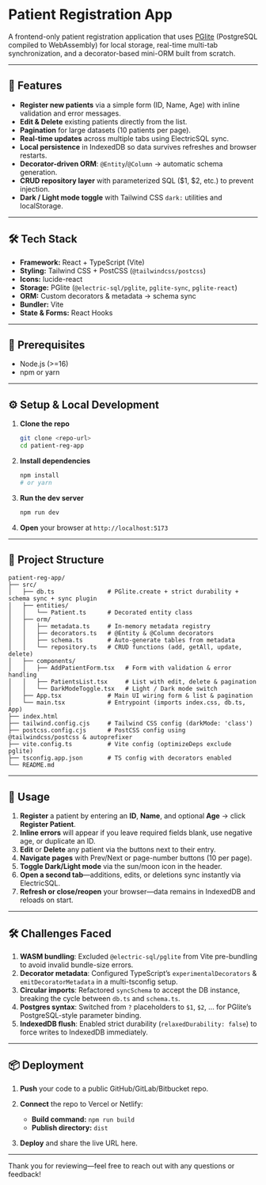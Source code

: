 # Patient Registration App

A frontend-only patient registration application that uses [PGlite](https://pglite.dev/) (PostgreSQL compiled to WebAssembly) for local storage, real-time multi-tab synchronization, and a decorator-based mini-ORM built from scratch.

---

## 🎯 Features

* **Register new patients** via a simple form (ID, Name, Age) with inline validation and error messages.
* **Edit & Delete** existing patients directly from the list.
* **Pagination** for large datasets (10 patients per page).
* **Real-time updates** across multiple tabs using ElectricSQL sync.
* **Local persistence** in IndexedDB so data survives refreshes and browser restarts.
* **Decorator-driven ORM**: `@Entity`/`@Column` → automatic schema generation.
* **CRUD repository layer** with parameterized SQL (\$1, \$2, etc.) to prevent injection.
* **Dark / Light mode toggle** with Tailwind CSS `dark:` utilities and localStorage.

---

## 🛠 Tech Stack

* **Framework:** React + TypeScript (Vite)
* **Styling:** Tailwind CSS + PostCSS (`@tailwindcss/postcss`)
* **Icons:** lucide-react
* **Storage:** PGlite (`@electric-sql/pglite`, `pglite-sync`, `pglite-react`)
* **ORM:** Custom decorators & metadata → schema sync
* **Bundler:** Vite
* **State & Forms:** React Hooks

---

## 🚀 Prerequisites

* Node.js (>=16)
* npm or yarn

---

## ⚙️ Setup & Local Development

1. **Clone the repo**

   ```bash
   git clone <repo-url>
   cd patient-reg-app
   ```

2. **Install dependencies**

   ```bash
   npm install
   # or yarn
   ```

3. **Run the dev server**

   ```bash
   npm run dev
   ```

4. **Open** your browser at `http://localhost:5173`

---

## 📂 Project Structure

```
patient-reg-app/
├── src/
│   ├── db.ts               # PGlite.create + strict durability + schema sync + sync plugin
│   ├── entities/
│   │   └── Patient.ts      # Decorated entity class
│   ├── orm/
│   │   ├── metadata.ts     # In-memory metadata registry
│   │   ├── decorators.ts   # @Entity & @Column decorators
│   │   ├── schema.ts       # Auto-generate tables from metadata
│   │   └── repository.ts   # CRUD functions (add, getAll, update, delete)
│   ├── components/
│   │   ├── AddPatientForm.tsx   # Form with validation & error handling
│   │   ├── PatientsList.tsx     # List with edit, delete & pagination
│   │   └── DarkModeToggle.tsx   # Light / Dark mode switch
│   ├── App.tsx             # Main UI wiring form & list & pagination
│   └── main.tsx            # Entrypoint (imports index.css, db.ts, App)
├── index.html
├── tailwind.config.cjs     # Tailwind CSS config (darkMode: 'class')
├── postcss.config.cjs      # PostCSS config using @tailwindcss/postcss & autoprefixer
├── vite.config.ts          # Vite config (optimizeDeps exclude pglite)
├── tsconfig.app.json       # TS config with decorators enabled
└── README.md
```

---

## 📖 Usage

1. **Register** a patient by entering an **ID**, **Name**, and optional **Age** → click **Register Patient**.
2. **Inline errors** will appear if you leave required fields blank, use negative age, or duplicate an ID.
3. **Edit** or **Delete** any patient via the buttons next to their entry.
4. **Navigate pages** with Prev/Next or page-number buttons (10 per page).
5. **Toggle Dark/Light mode** via the sun/moon icon in the header.
6. **Open a second tab**—additions, edits, or deletions sync instantly via ElectricSQL.
7. **Refresh or close/reopen** your browser—data remains in IndexedDB and reloads on start.

---

## 🛠 Challenges Faced

1. **WASM bundling**: Excluded `@electric-sql/pglite` from Vite pre-bundling to avoid invalid bundle-size errors.
2. **Decorator metadata**: Configured TypeScript’s `experimentalDecorators` & `emitDecoratorMetadata` in a multi-tsconfig setup.
3. **Circular imports**: Refactored `syncSchema` to accept the DB instance, breaking the cycle between `db.ts` and `schema.ts`.
4. **Postgres syntax**: Switched from `?` placeholders to `$1`, `$2`, … for PGlite’s PostgreSQL-style parameter binding.
5. **IndexedDB flush**: Enabled strict durability (`relaxedDurability: false`) to force writes to IndexedDB immediately.

---

## 📦 Deployment

1. **Push** your code to a public GitHub/GitLab/Bitbucket repo.
2. **Connect** the repo to Vercel or Netlify:

   * **Build command:** `npm run build`
   * **Publish directory:** `dist`
3. **Deploy** and share the live URL here.

---

Thank you for reviewing—feel free to reach out with any questions or feedback!
